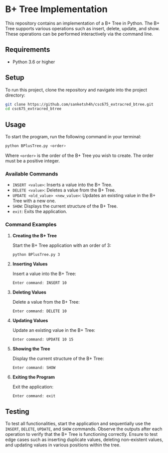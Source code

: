 # B+ Tree Implementation

This repository contains an implementation of a B+ Tree in Python. The B+ Tree supports various operations such as insert, delete, update, and show. These operations can be performed interactively via the command line.

## Requirements

- Python 3.6 or higher

## Setup

To run this project, clone the repository and navigate into the project directory:

```bash
git clone https://github.com/sanketsh4h/csc675_extracred_btree.git
cd csc675_extracred_btree
```

## Usage

To start the program, run the following command in your terminal:

```bash
python BPlusTree.py <order>
```

Where `<order>` is the order of the B+ Tree you wish to create. The order must be a positive integer.

### Available Commands

- `INSERT <value>`: Inserts a value into the B+ Tree.
- `DELETE <value>`: Deletes a value from the B+ Tree.
- `UPDATE <old_value> <new_value>`: Updates an existing value in the B+ Tree with a new one.
- `SHOW`: Displays the current structure of the B+ Tree.
- `exit`: Exits the application.

### Command Examples

1. **Creating the B+ Tree**

   Start the B+ Tree application with an order of 3:
   ```bash
   python BPlusTree.py 3
   ```

2. **Inserting Values**

   Insert a value into the B+ Tree:
   ```plaintext
   Enter command: INSERT 10
   ```

3. **Deleting Values**

   Delete a value from the B+ Tree:
   ```plaintext
   Enter command: DELETE 10
   ```

4. **Updating Values**

   Update an existing value in the B+ Tree:
   ```plaintext
   Enter command: UPDATE 10 15
   ```

5. **Showing the Tree**

   Display the current structure of the B+ Tree:
   ```plaintext
   Enter command: SHOW
   ```

6. **Exiting the Program**

   Exit the application:
   ```plaintext
   Enter command: exit
   ```

## Testing

To test all functionalities, start the application and sequentially use the `INSERT`, `DELETE`, `UPDATE`, and `SHOW` commands. Observe the outputs after each operation to verify that the B+ Tree is functioning correctly. Ensure to test edge cases such as inserting duplicate values, deleting non-existent values, and updating values in various positions within the tree.
```

